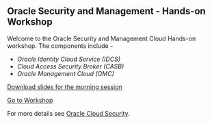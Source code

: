 ## Oracle Security and Management - Hands-on Workshop

Welcome to the Oracle Security and Management Cloud Hands-on workshop. The components include - 

* *Oracle Identity Cloud Service (IDCS)* 
* *Cloud Access Security Broker (CASB)*
* *Oracle Management Cloud (OMC)*

<a href="https://github.com/csdoracle/Cloud-Security-Day/blob/master/resources/Oracle KPMG Cloud Security Day .pdf"  target="_blank" download>Download slides for the morning session</a><br>

<a href="https://csdoracle.github.io/Cloud-Security-Day" target="_blank">Go to Workshop</a>

For more details see [Oracle Cloud Security](https://www.oracle.com/cloud/security/index.html).


